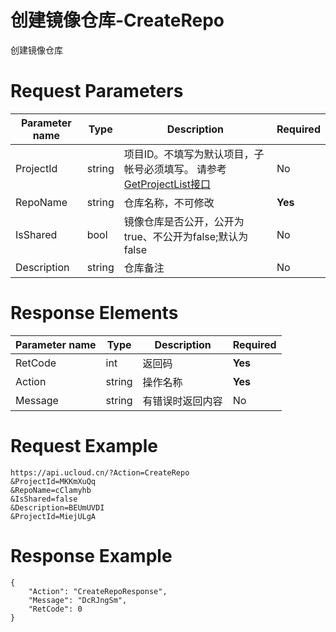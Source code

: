# 创建镜像仓库-CreateRepo

创建镜像仓库

# Request Parameters
|Parameter name|Type|Description|Required|
|---|---|---|---|
|ProjectId|string|项目ID。不填写为默认项目，子帐号必须填写。 请参考[GetProjectList接口](api/summary/get_project_list)|No|
|RepoName|string|仓库名称，不可修改|**Yes**|
|IsShared|bool|镜像仓库是否公开，公开为true、不公开为false;默认为false|No|
|Description|string|仓库备注|No|

# Response Elements
|Parameter name|Type|Description|Required|
|---|---|---|---|
|RetCode|int|返回码|**Yes**|
|Action|string|操作名称|**Yes**|
|Message|string|有错误时返回内容|No|

# Request Example
```
https://api.ucloud.cn/?Action=CreateRepo
&ProjectId=MKKmXuQq
&RepoName=cClamyhb
&IsShared=false
&Description=BEUmUVDI
&ProjectId=MiejULgA
```

# Response Example
```
{
    "Action": "CreateRepoResponse", 
    "Message": "DcRJngSm", 
    "RetCode": 0
}
```


